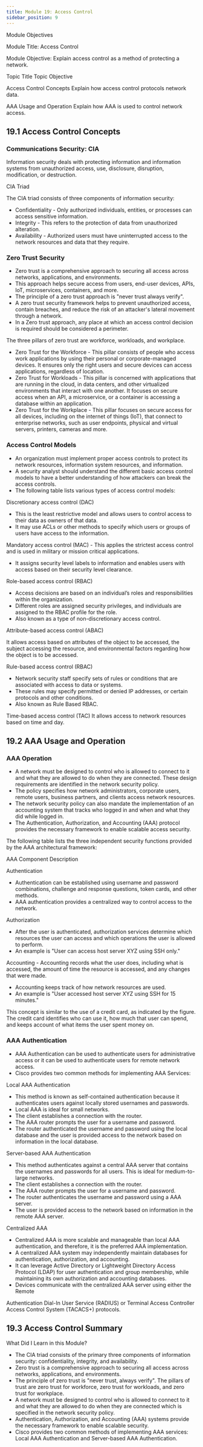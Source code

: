 ```yaml
---
title: Module 19: Access Control
sidebar_position: 9
---
```


Module Objectives

Module Title: Access Control

Module Objective: Explain access control as a method of protecting a network.

Topic Title Topic Objective

Access Control Concepts Explain how access control protocols network data.

AAA Usage and Operation Explain how AAA is used to control network access.

## 19.1 Access Control Concepts

### Communications Security: CIA

Information security deals with protecting information and information systems from unauthorized access, use, disclosure, disruption, modification, or destruction.

CIA Triad

The CIA triad consists of three components of information security:
- Confidentiality - Only authorized individuals, entities, or processes can access sensitive information.
- Integrity - This refers to the protection of data from unauthorized alteration.
- Availability - Authorized users must have uninterrupted access to the network resources and data that they require.

### Zero Trust Security

- Zero trust is a comprehensive approach to securing all access across networks, applications, and environments.
- This approach helps secure access from users, end-user devices, APIs, IoT, microservices, containers, and more.
- The principle of a zero trust approach is "never trust always verify".
- A zero trust security framework helps to prevent unauthorized access, contain breaches, and reduce the risk of an attacker's lateral movement through a network.
- In a Zero trust approach, any place at which an access control decision is required should be considered a perimeter.

The three pillars of zero trust are workforce, workloads, and workplace.

- Zero Trust for the Workforce - This pillar consists of people who access work applications by using their personal or corporate-managed devices. It ensures only the right users and secure devices can access applications, regardless of location.
- Zero Trust for Workloads - This pillar is concerned with applications that are running in the cloud, in data centers, and other virtualized environments that interact with one another. It focuses on secure access when an API, a microservice, or a container is accessing a database within an application.
- Zero Trust for the Workplace - This pillar focuses on secure access for all devices, including on the internet of things (IoT), that connect to enterprise networks, such as user endpoints, physical and virtual servers, printers, cameras and more.

### Access Control Models

- An organization must implement proper access controls to protect its network resources, information system resources, and information.
- A security analyst should understand the different basic access control models to have a better understanding of how attackers can break the access controls.
- The following table lists various types of access control models:

Discretionary access control (DAC)
- This is the least restrictive model and allows users to control access to their data as owners of that data.
- It may use ACLs or other methods to specify which users or groups of users have access to the information.

Mandatory access control (MAC) - This applies the strictest access control and is used in military or mission critical applications.

- It assigns security level labels to information and enables users with access based on their security level clearance.

Role-based access control (RBAC)
- Access decisions are based on an individual’s roles and responsibilities within the organization.
- Different roles are assigned security privileges, and individuals are assigned to the RBAC profile for the role.
- Also known as a type of non-discretionary access control.

Attribute-based access control (ABAC)

It allows access based on attributes of the object to be accessed, the subject accessing the resource, and environmental factors regarding how the object is to be accessed.

Rule-based access control (RBAC)
- Network security staff specify sets of rules or conditions that are associated with access to data or systems.
- These rules may specify permitted or denied IP addresses, or certain protocols and other conditions.
- Also known as Rule Based RBAC.

Time-based access control (TAC) It allows access to network resources based on time and day.

## 19.2 AAA Usage and Operation

### AAA Operation

- A network must be designed to control who is allowed to connect to it and what they are allowed to do when they are connected. These design requirements are identified in the network security policy.
- The policy specifies how network administrators, corporate users, remote users, business partners, and clients access network resources.
- The network security policy can also mandate the implementation of an accounting system that tracks who logged in and when and what they did while logged in.
- The Authentication, Authorization, and Accounting (AAA) protocol provides the necessary framework to enable scalable access security.

The following table lists the three independent security functions provided by the AAA architectural framework:

AAA Component Description

Authentication
- Authentication can be established using username and password combinations, challenge and response questions, token cards, and other methods.
- AAA authentication provides a centralized way to control access to the network.

Authorization
- After the user is authenticated, authorization services determine which resources the user can access and which operations the user is allowed to perform.
- An example is "User can access host server XYZ using SSH only."

Accounting - Accounting records what the user does, including what is accessed, the amount of time the resource is accessed, and any changes that were made.
- Accounting keeps track of how network resources are used.
- An example is "User accessed host server XYZ using SSH for 15 minutes."

This concept is similar to the use of a credit card, as indicated by the figure. The credit card identifies who can use it, how much that user can spend, and keeps account of what items the user spent money on.

### AAA Authentication

- AAA Authentication can be used to authenticate users for administrative access or it can be used to authenticate users for remote network access.
- Cisco provides two common methods for implementing AAA Services:

Local AAA Authentication
- This method is known as self-contained authentication because it authenticates users against locally stored usernames and passwords.
- Local AAA is ideal for small networks.
- The client establishes a connection with the router.
- The AAA router prompts the user for a username and password.
- The router authenticated the username and password using the local database and the user is provided access to the network based on information in the local database.

Server-based AAA Authentication

- This method authenticates against a central AAA server that contains the usernames and passwords for all users. This is ideal for medium-to-large networks.
- The client establishes a connection with the router.
- The AAA router prompts the user for a username and password.
- The router authenticates the username and password using a AAA server.
- The user is provided access to the network based on information in the remote AAA server.

Centralized AAA

- Centralized AAA is more scalable and manageable than local AAA authentication, and therefore, it is the preferred AAA implementation.
- A centralized AAA system may independently maintain databases for authentication, authorization, and accounting.
- It can leverage Active Directory or Lightweight Directory Access Protocol (LDAP) for user authentication and group membership, while maintaining its own authorization and accounting databases.
- Devices communicate with the centralized AAA server using either the Remote

Authentication Dial-In User Service (RADIUS) or Terminal Access Controller Access Control System (TACACS+) protocols.

## 19.3 Access Control Summary

What Did I Learn in this Module?

- The CIA triad consists of the primary three components of information security: confidentiality, integrity, and availability.
- Zero trust is a comprehensive approach to securing all access across networks, applications, and environments.
- The principle of zero trust is "never trust, always verify". The pillars of trust are zero trust for workforce, zero trust for workloads, and zero trust for workplace.
- A network must be designed to control who is allowed to connect to it and what they are allowed to do when they are connected which is specified in the network security policy.
- Authentication, Authorization, and Accounting (AAA) systems provide the necessary framework to enable scalable security.
- Cisco provides two common methods of implementing AAA services: Local AAA Authentication and Server-based AAA Authentication.